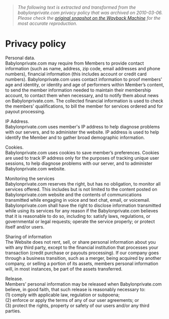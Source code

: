 > *The following text is extracted and transformed from the babylonprivate.com privacy policy that was archived on 2010-03-06. Please check the [original snapshot on the Wayback Machine](https://web.archive.org/web/20100306020134id_/http%3A//www.babylonprivate.com/texts/privacy_en.html) for the most accurate reproduction.*

# Privacy policy

  
Personal data.   
Babylonprivate.com may require from Members to provide contact information (such as name, address, zip code, email addresses and phone numbers), financial information (this includes account or credit card numbers). Babylonprivate.com uses contact information to proof members' age and identity, or identity and age of performers within Member’s content, to send the member information needed to maintain their membership account, to contact them when necessary, and to notify them about news on Babylonprivate.com. The collected financial information is used to check the members' qualifications, to bill the member for services ordered and for payout processing.

IP Address.   
Babylonprivate.com uses member's IP address to help diagnose problems with our servers, and to administer the website. IP address is used to help identify the Member and to gather broad demographic information.

Cookies.   
Babylonprivate.com uses cookies to save member’s preferences. Cookies are used to track IP address only for the purposes of tracking unique user sessions, to help diagnose problems with our server, and to administer Babylonprivate.com website.

Monitoring the services  
Babylonprivate.com reserves the right, but has no obligation, to monitor all services offered. This includes but is not limited to the content posted on Babylonprivate.com website and the contents of communications transmitted while engaging in voice and text chat, email, or voicemail. Babylonprivate.com shall have the right to disclose information transmitted while using its services for any reason if the Babylonprivate.com believes that it is reasonable to do so, including to: satisfy laws, regulations, or governmental or legal requests; operate the service properly; or protect itself and/or users.

Sharing of information  
The Website does not rent, sell, or share personal information about you with any third party, except to the financial institution that processes your transaction (credit purchase or payouts processing). If our company goes through a business transition, such as a merger, being acquired by another company, or selling a portion of its assets, members personal information will, in most instances, be part of the assets transferred.

Release.   
Members' personal information may be released when Babylonprivate.com believe, in good faith, that such release is reasonably necessary to:   
(1) comply with applicable law, regulation or subpoena;   
(2) enforce or apply the terms of any of our user agreements; or   
(3) protect the rights, property or safety of our users and/or any third parties.
